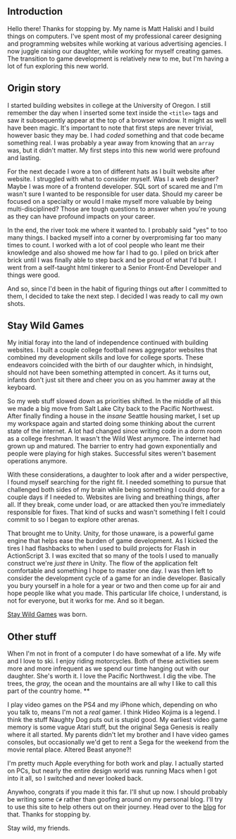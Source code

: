 ## Introduction

Hello there! Thanks for stopping by. My name is Matt Haliski and I build things on computers. I've spent most of my professional career designing and programming websites while working at various advertising agencies. I now juggle raising our daughter, while working for myself creating games. The transition to game development is relatively new to me, but I'm having a lot of fun exploring this new world.

## Origin story

I started building websites in college at the University of Oregon. I still remember the day when I inserted some text inside the `<title>` tags and saw it subsequently appear at the top of a browser window. It might as well have been magic. It's important to note that first steps are never trivial, however basic they may be. I had *coded* something and that code became something real. I was probably a year away from knowing that an `array` was, but it didn't matter. My first steps into this new world were profound and lasting.

For the next decade I wore a ton of different hats as I built website after website. I struggled with what to consider myself. Was I a web designer? Maybe I was more of a frontend developer. SQL sort of scared me and I'm wasn't sure I wanted to be responsible for user data. Should my career be focused on a specialty or would I make myself more valuable by being multi-disciplined? Those are tough questions to answer when you're young as they can have profound impacts on your career. 

In the end, the river took me where it wanted to. I probably said "yes" to too many things. I backed myself into a corner by overpromising far too many times to count. I worked with a lot of cool people who leant me their knowledge and also showed me how far I had to go. I piled on brick after brick until I was finally able to step back and be proud of what I'd built. I went from a self-taught html tinkerer to a Senior Front-End Developer and things were good.

And so, since I'd been in the habit of figuring things out after I committed to them, I decided to take the next step. I decided I was ready to call my own shots.

## Stay Wild Games

My initial foray into the land of independence continued with building websites. I built a couple college football news aggregator websites that combined my development skills and love for college sports. These endeavors coincided with the birth of our daughter which, in hindsight, should not have been something attempted in concert. As it turns out, infants don't just sit there and cheer you on as you hammer away at the keyboard. 

So my web stuff slowed down as priorities shifted. In the middle of all this we made a big move from Salt Lake City back to the Pacific Northwest. After finally finding a house in the *insane* Seattle housing market, I set up my workspace again and started doing some thinking about the current state of the internet. A lot had changed since writing code in a dorm room as a college freshman. It wasn't the Wild West anymore. The internet had grown up and matured. The barrier to entry had gown exponentially and people were playing for high stakes. Successful sites weren't basement operations anymore.

With these considerations, a daughter to look after and a wider perspective, I found myself searching for the right fit. I needed something to pursue that challenged both sides of my brain while being something I could drop for a couple days if I needed to. Websites are living and breathing things, after all. If they break, come under load, or are attacked then you’re immediately responsible for fixes. That kind of sucks and wasn't something I felt I could commit to so I began to explore other arenas.

That brought me to Unity. Unity, for those unaware, is a powerful game engine that helps ease the burden of game development. As I kicked the tires I had flashbacks to when I used to build projects for Flash in ActionScript 3. I was excited that so many of the tools I used to manually construct we're *just there* in Unity. The flow of the application felt comfortable and something I hope to master one day. I was then left to consider the development cycle of a game for an indie developer. Basically you bury yourself in a hole for a year or two and then come up for air and hope people like what you made. This particular life choice, I understand, is not for everyone, but it works for me. And so it began.

[Stay Wild Games](https://staywildgames.com) was born.

## Other stuff

When I'm not in front of a computer I do have somewhat of a life. My wife and I love to ski. I enjoy riding motorcycles. Both of these activities seem more and more infrequent as we spend our time hanging out with our daughter. She's worth it. I love the Pacific Northwest. I dig the vibe. The trees, the *gray,* the ocean and the mountains are all why I like to call this part of the country home. **

I play video games on the PS4 and my iPhone which, depending on who you talk to, means I'm not a *real* gamer. I think Hideo Kojima is a legend. I think the stuff Naughty Dog puts out is stupid good. My earliest video game memory is some vague Atari stuff, but the original Sega Genesis is really where it all started. My parents didn't let my brother and I have video games consoles, but occasionally we'd get to rent a Sega for the weekend from the movie rental place. Altered Beast anyone?!

I'm pretty much Apple everything for both work and play. I actually started on PCs, but nearly the entire design world was running Macs when I got into it all, so I switched and never looked back.

Anywhoo, congrats if you made it this far. I'll shut up now. I should probably be writing some `C#` rather than goofing around on my personal blog. I'll try to use this site to help others out on their journey. Head over to the [blog](/) for that. Thanks for stopping by.

Stay wild, my friends.